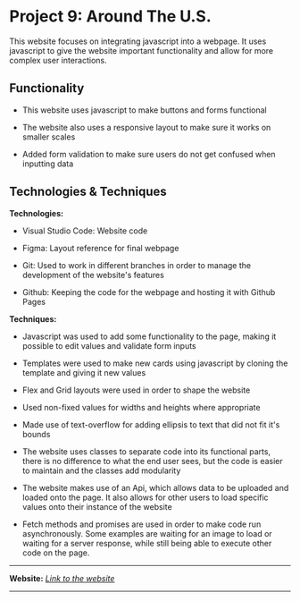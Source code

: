 # Project 9: Around The U.S.

This website focuses on integrating javascript into a webpage. It uses javascript to give the website important functionality and allow for more complex user interactions.

## Functionality

* This website uses javascript to make buttons and forms functional

* The website also uses a responsive layout to make sure it works on smaller scales

* Added form validation to make sure users do not get confused when inputting data

## Technologies & Techniques

**Technologies:**

* Visual Studio Code: Website code

* Figma: Layout reference for final webpage

* Git: Used to work in different branches in order to manage the development of the website's features

* Github: Keeping the code for the webpage and hosting it with Github Pages

**Techniques:**

* Javascript was used to add some functionality to the page, making it possible to edit values and validate form inputs

* Templates were used to make new cards using javascript by cloning the template and giving it new values

* Flex and Grid layouts were used in order to shape the website

* Used non-fixed values for widths and heights where appropriate

* Made use of text-overflow for adding ellipsis to text that did not fit it's bounds

* The website uses classes to separate code into its functional parts, there is no difference to what the end user sees, but the code is easier to maintain and the classes add modularity

* The website makes use of an Api, which allows data to be uploaded and loaded onto the page. It also allows for other users to load specific values onto their instance of the website

* Fetch methods and promises are used in order to make code run asynchronously. Some examples are waiting for an image to load or waiting for a server response, while still being able to execute other code on the page.

___

**Website:** _[Link to the website](https://kennethtraynor.github.io/web_project_4/index.html)_
___
